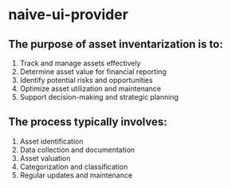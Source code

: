 # naive-ui-provider

## The purpose of asset inventarization is to:

1. Track and manage assets effectively
2. Determine asset value for financial reporting
3. Identify potential risks and opportunities
4. Optimize asset utilization and maintenance
5. Support decision-making and strategic planning

## The process typically involves:

1. Asset identification
2. Data collection and documentation
3. Asset valuation
4. Categorization and classification
5. Regular updates and maintenance
